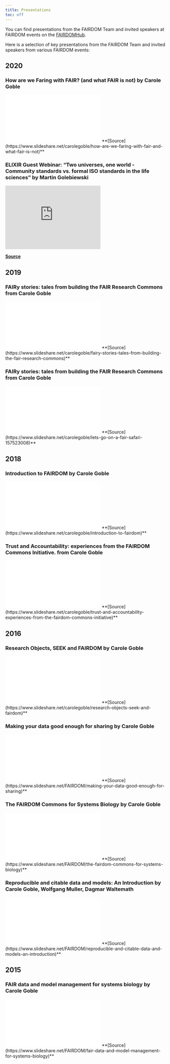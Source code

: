 ```yaml
---
title: Presentations
toc: off
---
```



You can find presentations from the FAIRDOM Team and invited speakers at FAIRDOM events on the [FAIRDOMHub](https://www.fairdomhub.org/projects/19/presentations).

Here is a selection of key presentations from the FAIRDOM Team and invited speakers from various FAIRDOM events:


## 2020 

### How are we Faring with FAIR? (and what FAIR is not) by Carole Goble

<iframe src="//www.slideshare.net/slideshow/embed_code/key/1tffPaD8Dk9awm" frameborder="0" allowfullscreen></iframe>
<i class="fas fa-link me-2"></i>**[Source](https://www.slideshare.net/carolegoble/how-are-we-faring-with-fair-and-what-fair-is-not)**

### ELIXIR Guest Webinar: “Two universes, one world - Community standards vs. formal ISO standards in the life sciences” by Martin Golebiewski

<iframe src="https://www.youtube-nocookie.com/embed/5Md6McKt64g" frameborder="0" height="200px" allow="accelerometer; autoplay; clipboard-write; encrypted-media; gyroscope; picture-in-picture" allowfullscreen></iframe>

<i class="fas fa-link me-2"></i>**[Source](https://elixir-europe.org/events/elixir-guest-webinar-two-universes-one-world-community-standards-vs-formal-iso-standards-life)**


## 2019

### FAIRy stories: tales from building the FAIR Research Commons from Carole Goble

<iframe src="//www.slideshare.net/slideshow/embed_code/key/yKYEboHmzECrlG" frameborder="0" allowfullscreen></iframe>
<i class="fas fa-link me-2"></i>**[Source](https://www.slideshare.net/carolegoble/fairy-stories-tales-from-building-the-fair-research-commons)**

### FAIRy stories: tales from building the FAIR Research Commons from Carole Goble

<iframe src="//www.slideshare.net/slideshow/embed_code/key/9xJAqJCSjlv1P6" frameborder="0" allowfullscreen></iframe>
<i class="fas fa-link me-2"></i>**[Source](https://www.slideshare.net/carolegoble/lets-go-on-a-fair-safari-157523008)**


## 2018 

### Introduction to FAIRDOM by Carole Goble

<iframe src="//www.slideshare.net/slideshow/embed_code/key/4GsT86wHeHJcz8" frameborder="0" allowfullscreen></iframe>
<i class="fas fa-link me-2"></i>**[Source](https://www.slideshare.net/carolegoble/introduction-to-fairdom)**

### Trust and Accountability: experiences from the FAIRDOM Commons Initiative. from Carole Goble

<iframe src="//www.slideshare.net/slideshow/embed_code/key/nMWCAee4N7PKAH" frameborder="0" allowfullscreen></iframe>
<i class="fas fa-link me-2"></i>**[Source](https://www.slideshare.net/carolegoble/trust-and-accountability-experiences-from-the-fairdom-commons-initiative)**


## 2016

### Research Objects, SEEK and FAIRDOM by Carole Goble
<iframe src="//www.slideshare.net/slideshow/embed_code/key/3uH2L6SATeehOL" frameborder="0" allowfullscreen></iframe>
<i class="fas fa-link me-2"></i>**[Source](https://www.slideshare.net/carolegoble/research-objects-seek-and-fairdom)**

### Making your data good enough for sharing by Carole Goble
<iframe src="//www.slideshare.net/slideshow/embed_code/key/BcUYDjFGwRevmk" frameborder="0" allowfullscreen></iframe> 
<i class="fas fa-link me-2"></i>**[Source](https://www.slideshare.net/FAIRDOM/making-your-data-good-enough-for-sharing)**

### The FAIRDOM Commons for Systems Biology by Carole Goble
<iframe src="//www.slideshare.net/slideshow/embed_code/key/BcUYDjFGwRevmk" frameborder="0" allowfullscreen></iframe> 
<i class="fas fa-link me-2"></i>**[Source](https://www.slideshare.net/FAIRDOM/the-fairdom-commons-for-systems-biology)**

### Reproducible and citable data and models: An Introduction by Carole Goble, Wolfgang Muller, Dagmar Waltemath
<iframe src="//www.slideshare.net/slideshow/embed_code/key/fFuwLIKeF1myMP" frameborder="0" allowfullscreen></iframe> 
<i class="fas fa-link me-2"></i>**[Source](https://www.slideshare.net/FAIRDOM/reproducible-and-citable-data-and-models-an-introduction)**

## 2015

### FAIR data and model management for systems biology by Carole Goble
<iframe src="//www.slideshare.net/slideshow/embed_code/key/t8Qm5CoFsRmSij" frameborder="0" allowfullscreen></iframe>
<i class="fas fa-link me-2"></i>**[Source](https://www.slideshare.net/FAIRDOM/fair-data-and-model-management-for-systems-biology)**
